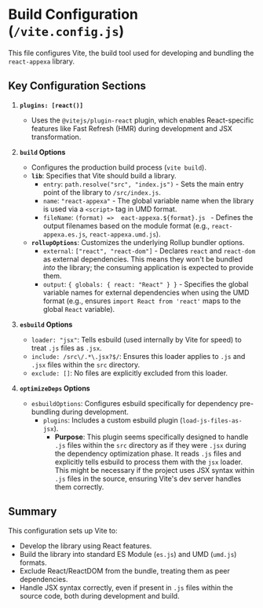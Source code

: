 # Build Configuration (`/vite.config.js`)

This file configures Vite, the build tool used for developing and bundling the `react-appexa` library.

## Key Configuration Sections

1.  **`plugins: [react()]`**
    -   Uses the `@vitejs/plugin-react` plugin, which enables React-specific features like Fast Refresh (HMR) during development and JSX transformation.

2.  **`build` Options**
    -   Configures the production build process (`vite build`).
    -   **`lib`**: Specifies that Vite should build a library.
        -   `entry`: `path.resolve("src", "index.js")` - Sets the main entry point of the library to `/src/index.js`.
        -   `name`: `"react-appexa"` - The global variable name when the library is used via a `<script>` tag in UMD format.
        -   `fileName`: `(format) => eact-appexa.${format}.js
` - Defines the output filenames based on the module format (e.g., `react-appexa.es.js`, `react-appexa.umd.js`).
    -   **`rollupOptions`**: Customizes the underlying Rollup bundler options.
        -   `external`: `["react", "react-dom"]` - Declares `react` and `react-dom` as external dependencies. This means they won't be bundled *into* the library; the consuming application is expected to provide them.
        -   `output`: `{ globals: { react: "React" } }` - Specifies the global variable names for external dependencies when using the UMD format (e.g., ensures `import React from 'react'` maps to the global `React` variable).

3.  **`esbuild` Options**
    -   `loader: "jsx"`: Tells esbuild (used internally by Vite for speed) to treat `.js` files as `.jsx`.
    -   `include: /src\/.*\.jsx?$/`: Ensures this loader applies to `.js` and `.jsx` files within the `src` directory.
    -   `exclude: []`: No files are explicitly excluded from this loader.

4.  **`optimizeDeps` Options**
    -   `esbuildOptions`: Configures esbuild specifically for dependency pre-bundling during development.
        -   `plugins`: Includes a custom esbuild plugin (`load-js-files-as-jsx`).
            -   **Purpose**: This plugin seems specifically designed to handle `.js` files within the `src` directory as if they were `.jsx` during the dependency optimization phase. It reads `.js` files and explicitly tells esbuild to process them with the `jsx` loader. This might be necessary if the project uses JSX syntax within `.js` files in the source, ensuring Vite's dev server handles them correctly.

## Summary

This configuration sets up Vite to:

-   Develop the library using React features.
-   Build the library into standard ES Module (`es.js`) and UMD (`umd.js`) formats.
-   Exclude React/ReactDOM from the bundle, treating them as peer dependencies.
-   Handle JSX syntax correctly, even if present in `.js` files within the source code, both during development and build.